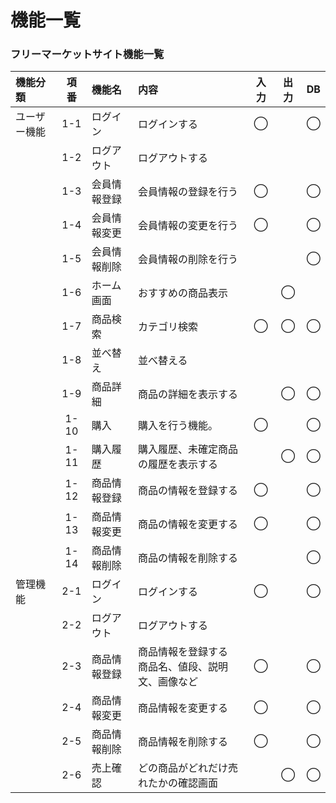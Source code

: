 # 機能一覧
### フリーマーケットサイト機能一覧

|機能分類|項番|機能名|内容|入力|出力|DB|
|:---|:---:|:---|:---|:---:|:---:|:---:|
|ユーザー機能|1-1|ログイン|ログインする|◯||◯|
||1-2|ログアウト|ログアウトする||||
||1-3|会員情報登録|会員情報の登録を行う|◯||◯|
||1-4|会員情報変更|会員情報の変更を行う|◯||◯|
||1-5|会員情報削除|会員情報の削除を行う|||◯|
||1-6|ホーム画面|おすすめの商品表示||◯||
||1-7|商品検索|カテゴリ検索|◯|◯|◯|
||1-8|並べ替え|並べ替える||||
||1-9|商品詳細|商品の詳細を表示する||◯|◯|
||1-10|購入|購入を行う機能。|◯||◯|
||1-11|購入履歴|購入履歴、未確定商品の履歴を表示する||◯|◯|
||1-12|商品情報登録|商品の情報を登録する|◯||◯|
||1-13|商品情報変更|商品の情報を変更する|◯||◯|
||1-14|商品情報削除|商品の情報を削除する|||◯|
|管理機能|2-1|ログイン|ログインする|◯||◯|
||2-2|ログアウト|ログアウトする||||
||2-3|商品情報登録|商品情報を登録する<br>商品名、値段、説明文、画像など|◯||◯|
||2-4|商品情報変更|商品情報を変更する|◯||◯|
||2-5|商品情報削除|商品情報を削除する|◯||◯|
||2-6|売上確認|どの商品がどれだけ売れたかの確認画面||◯|◯|
